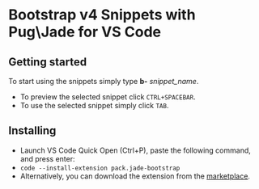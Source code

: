# Bootstrap v4 Snippets with Pug\Jade for VS Code

## Getting started

To start using the snippets simply type **b-** *snippet_name*.

* To preview the selected snippet click `CTRL+SPACEBAR`.
* To use the selected snippet simply click `TAB`.

## Installing
* Launch VS Code Quick Open (Ctrl+P), paste the following command, and press enter:
* `code --install-extension pack.jade-bootstrap`
* Alternatively, you can download the extension from the [marketplace](https://marketplace.visualstudio.com/items?itemName=pack.jade-bootstrap).
